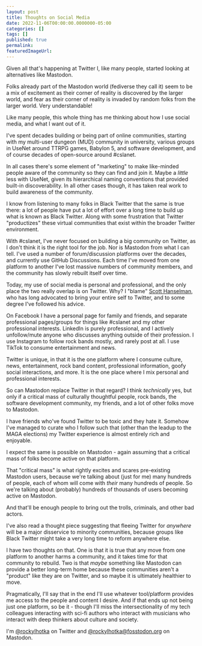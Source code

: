 ```yaml
---
layout: post
title: Thoughts on Social Media
date: 2022-11-06T00:00:00.0000000-05:00
categories: []
tags: []
published: true
permalink: 
featuredImageUrl: 
---
```

Given all that's happening at Twitter I, like many people, started looking at alternatives like Mastodon.

Folks already part of the Mastodon world (fediverse they call it) seem to be a mix of excitement as their corner of reality is discovered by the larger world, and fear as their corner of reality is invaded by random folks from the larger world. Very understandable!

Like many people, this whole thing has me thinking about how I use social media, and what I want out of it.

I've spent decades building or being part of online communities, starting with my multi-user dungeon (MUD) community in university, various groups in UseNet around TTRPG games, Babylon 5, and software development, and of course decades of open-source around #cslanet.

In all cases there's some element of "marketing" to make like-minded people aware of the community so they can find and join it. Maybe a _little_ less with UseNet, given its hierarchical naming conventions that provided built-in discoverability. In all other cases though, it has taken real work to build awareness of the community.

I know from listening to many folks in Black Twitter that the same is true there: a lot of people have put a lot of effort over a long time to build up what is known as Black Twitter. Along with some frustration that Twitter "productizes" these virtual communities that exist within the broader Twitter environment.

With #cslanet, I've never focused on building a big community on Twitter, as I don't think it is the right tool for the job. Nor is Mastodon from what I can tell. I've used a number of forum/discussion platforms over the decades, and currently use GitHub Discussions. Each time I've moved from one platform to another I've lost massive numbers of community members, and the community has slowly rebuilt itself over time.

Today, my use of social media is personal and professional, and the only place the two really overlap is on Twitter. Why? I "blame" [Scott Hanselman](https://www.hanselman.com/), who has long advocated to bring your entire self to Twitter, and to some degree I've followed his advice.

On Facebook I have a personal page for family and friends, and separate professional pages/groups for things like #cslanet and my other professional interests. LinkedIn is purely professional, and I actively unfollow/mute anyone who discusses anything outside of their profession. I use Instagram to follow rock bands mostly, and rarely post at all. I use TikTok to consume entertainment and news.

Twitter is unique, in that it is the one platform where I consume culture, news, entertainment, rock band content, professional information, goofy social interactions, and more. It is the one place where I mix personal and professional interests.

So can Mastodon replace Twitter in that regard? I think _technically_ yes, but only if a critical mass of culturally thoughtful people, rock bands, the software development community, my friends, and a lot of other folks move to Mastodon.

I have friends who've found Twitter to be toxic and they hate it. Somehow I've managed to curate who I follow such that (other than the leadup to the MAGA elections) my Twitter experience is almost entirely rich and enjoyable.

I expect the same is possible on Mastodon - again assuming that a critical mass of folks become active on that platform.

That "critical mass" is what rightly excites and scares pre-existing Mastodon users, because we're talking about (just for me) many hundreds of people, each of whom will come with _their_ many hundreds of people. So we're talking about (probably) hundreds of thousands of users becoming active on Mastodon.

And that'll be enough people to bring out the trolls, criminals, and other bad actors.

I've also read a thought piece suggesting that fleeing Twitter for _anywhere_ will be a major disservice to minority communities, because groups like Black Twitter might take a very long time to reform anywhere else.

I have two thoughts on that. One is that it is true that any move from one platform to another harms a community, and it takes time for that community to rebuild. Two is that _maybe_ something like Mastodon can provide a better long-term home because these communities aren't a "product" like they are on Twitter, and so maybe it is ultimately healthier to move.

Pragmatically, I'll say that in the end I'll use whatever tool/platform provides me access to the people and content I desire. And if that ends up not being just one platform, so be it - though I'll miss the intersectionality of my tech colleagues interacting with sci-fi authors who interact with musicians who interact with deep thinkers about culture and society.

I'm [@rockylhotka](https://twitter.com/rockylhotka) on Twitter and [@rockylhotka@fosstodon.org](https://fosstodon.org/@rockylhotka) on Mastodon.
